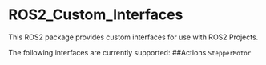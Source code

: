 # ROS2_Custom_Interfaces

This ROS2 package provides custom interfaces for use with ROS2 Projects.  

The following interfaces are currently supported:
##Actions
`StepperMotor`

